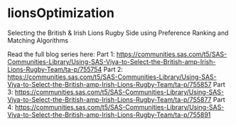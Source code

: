# lionsOptimization
Selecting the British &amp; Irish Lions Rugby Side using Preference Ranking and Matching Algorithms

Read the full blog series here:
Part 1: https://communities.sas.com/t5/SAS-Communities-Library/Using-SAS-Viya-to-Select-the-British-amp-Irish-Lions-Rugby-Team/ta-p/755754
Part 2: https://communities.sas.com/t5/SAS-Communities-Library/Using-SAS-Viya-to-Select-the-British-amp-Irish-Lions-Rugby-Team/ta-p/755857
Part 3: https://communities.sas.com/t5/SAS-Communities-Library/Using-SAS-Viya-to-Select-the-British-amp-Irish-Lions-Rugby-Team/ta-p/755877
Part 4: https://communities.sas.com/t5/SAS-Communities-Library/Using-SAS-Viya-to-Select-the-British-amp-Irish-Lions-Rugby-Team/ta-p/755891

